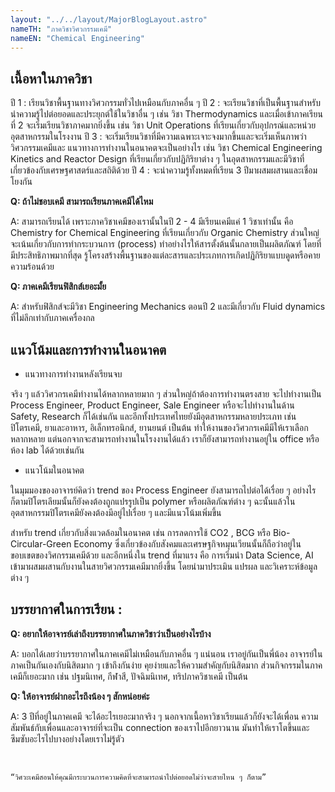 ```yaml
---
layout: "../../layout/MajorBlogLayout.astro"
nameTH: "ภาควิชาวิศวกรรมเคมี"
nameEN: "Chemical Engineering"
---
```



## เนื้อหาในภาควิชา
ปี 1 : เรียนวิชาพื้นฐานทางวิศวกรรมทั่วไปเหมือนกับภาคอื่น ๆ
ปี 2 : จะเรียนวิชาที่เป็นพื้นฐานสำหรับนำความรู้ไปต่อยอดและประยุกต์ใช้ในวิชาอื่น ๆ เช่น วิชา Thermodynamics และเมื่อเข้าภาคเรียนที่ 2 จะเริ่มเรียนวิชาภาคมากยิ่งขึ้น เช่น วิชา Unit Operations ที่เรียนเกี่ยวกับอุปกรณ์และหน่วยอุตสาหกรรมในโรงงาน
ปี 3 : จะเริ่มเรียนวิชาที่มีความเฉพาะเจาะจงมากขึ้นและจะเริ่มเห็นภาพว่าวิศวกรรมเคมีและ
แนวทางการทำงานในอนาคตจะเป็นอย่างไร เช่น วิชา Chemical Engineering Kinetics and Reactor Design ที่เรียนเกี่ยวกับปฏิกิริยาต่าง ๆ ในอุตสาหกรรมและมีวิชาที่เกี่ยวข้องกับเศรษฐศาสตร์และสถิติด้วย
ปี 4 : จะนำความรู้ทั้งหมดที่เรียน 3 ปีมาผสมผสานและเชื่อมโยงกัน

**Q: ถ้าไม่ชอบเคมี สามารถเรียนภาคเคมีได้ไหม**

A: สามารถเรียนได้ เพราะภาควิชาเคมีของเรานั้นในปี 2 - 4 มีเรียนเคมีแค่ 1 วิชาเท่านั้น คือ Chemistry for Chemical Engineering ที่เรียนเกี่ยวกับ Organic Chemistry ส่วนใหญ่จะเน้นเกี่ยวกับการทำกระบวนการ (process) ทำอย่างไรให้สารตั้งต้นนั้นกลายเป็นผลิตภัณฑ์ โดยที่มีประสิทธิภาพมากที่สุด รู้โครงสร้างพื้นฐานของแต่ละสารและประเภทการเกิดปฏิกิริยาแบบดูดหรือคายความร้อนด้วย


**Q: ภาคเคมีเรียนฟิสิกส์เยอะมั้ย**

A: สำหรับฟิสิกส์จะมีวิชา Engineering Mechanics ตอนปี 2 และมีเกี่ยวกับ Fluid dynamics ที่ไม่ลึกเท่ากับภาคเครื่องกล


## แนวโน้มและการทำงานในอนาคต

- แนวทางการทำงานหลังเรียนจบ

จริง ๆ แล้ววิศวกรเคมีทำงานได้หลากหลายมาก ๆ ส่วนใหญ่ถ้าต้องการทำงานตรงสาย จะไปทำงานเป็น Process Engineer, Product Engineer, Sale Engineer หรือจะไปทำงานในด้าน Safety, Research ก็ได้เช่นกัน และอีกทั้งประเทศไทยยังมีอุตสาหกรรมหลายประเภท เช่น ปิโตรเคมี, ยาและอาหาร, อิเล็กทรอนิกส์, ยานยนต์ เป็นต้น ทำให้งานของวิศวกรเคมีมีให้เราเลือกหลากหลาย
แต่นอกจากจะสามารถทำงานในโรงงานได้แล้ว เราก็ยังสามารถทำงานอยู่ใน office หรือห้อง lab ได้ด้วยเช่นกัน

- แนวโน้มในอนาคต

ในมุมมองของอาจารย์คิดว่า trend ของ Process Engineer ยังสามารถไปต่อได้เรื่อย ๆ อย่างไรก็ตามปิโตรเลียมนั้นก็ยังคงต้องถูกแปรรูปเป็น polymer หรือผลิตภัณฑ์ต่าง ๆ  ฉะนั้นแล้วในอุตสาหกรรมปิโตรเคมียังคงต้องมีอยู่ไปเรื่อย ๆ และมีแนวโน้มเพิ่มขึ้น

สำหรับ trend เกี่ยวกับสิ่งแวดล้อมในอนาคต เช่น การลดการใช้ CO2 , BCG หรือ Bio-Circular-Green Economy ซึ่งเกี่ยวข้องกับสังคมและเศรษฐกิจหมุนเวียนนั้นก็ถือว่าอยู่ใน
ขอบเขตของวิศกรรมเคมีด้วย และอีกหนึ่งใน trend ที่มาแรง คือ การเริ่มนำ Data Science, AI เข้ามาผสมผสานกับงานในสายวิศวกรรมเคมีมากยิ่งขึ้น โดยนำมาประเมิน แปรผล และวิเคราะห์ข้อมูลต่าง ๆ


## บรรยากาศในการเรียน :
**Q: อยากให้อาจารย์เล่าถึงบรรยากาศในภาควิชาว่าเป็นอย่างไรบ้าง**

A: บอกได้เลยว่าบรรยากาศในภาคเคมีไม่เหมือนกับภาคอื่น ๆ แน่นอน เราอยู่กันเป็นพี่น้อง อาจารย์ในภาคเป็นกันเองกับนิสิตมาก ๆ เข้าถึงกันง่าย คุยง่ายและให้ความสำคัญกับนิสิตมาก ส่วนกิจกรรมในภาคเคมีก็เยอะมาก เช่น ปฐมนิเทศ, กีฬาสี, ปัจฉิมนิเทศ, ทริปภาควิชาเคมี เป็นต้น


**Q: ให้อาจารย์ฝากอะไรถึงน้อง ๆ สักหน่อยค่ะ**

A: 3 ปีที่อยู่ในภาคเคมี จะได้อะไรเยอะมากจริง ๆ นอกจากเนื้อหาวิชาเรียนแล้วก็ยังจะได้เพื่อน ความสัมพันธ์กับเพื่อนและอาจารย์ที่จะเป็น connection ของเราไปอีกยาวนาน มันทำให้เราโตขึ้นและซึมซับอะไรไปบางอย่างโดยเราไม่รู้ตัว

<br>

    “วิศวะเคมีสอนให้คุณมีกระบวนการความคิดที่จะสามารถนำไปต่อยอดไม่ว่าจะสายไหน ๆ ก็ตาม”